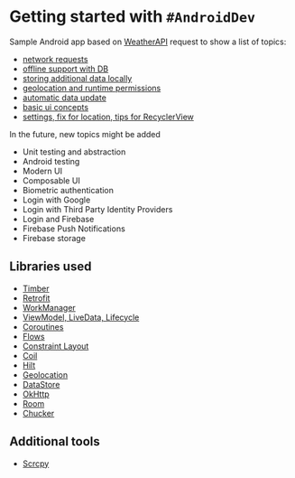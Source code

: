 # Getting started with `#AndroidDev`

Sample Android app based on [WeatherAPI](https://www.weatherapi.com/) request to show a list of topics:

- [network requests](https://github.com/tiwiz/SimpleWeather/tree/01_network_request)
- [offline support with DB](https://github.com/tiwiz/SimpleWeather/tree/02_offline_support_with_db)
- [storing additional data locally](https://github.com/tiwiz/SimpleWeather/tree/03_storing_data_locally)
- [geolocation and runtime permissions](https://github.com/tiwiz/SimpleWeather/tree/04_user_location)
- [automatic data update](https://github.com/tiwiz/SimpleWeather/tree/05_update_data)
- [basic ui concepts](https://github.com/tiwiz/SimpleWeather/tree/06_ui)
- [settings, fix for location, tips for RecyclerView](https://github.com/tiwiz/SimpleWeather/tree/07_advanced_settings)

In the future, new topics might be added

- Unit testing and abstraction
- Android testing
- Modern UI
- Composable UI
- Biometric authentication
- Login with Google
- Login with Third Party Identity Providers
- Login and Firebase
- Firebase Push Notifications
- Firebase storage

## Libraries used

- [Timber](https://github.com/JakeWharton/timber)
- [Retrofit](https://square.github.io/retrofit/)
- [WorkManager](https://developer.android.com/topic/libraries/architecture/workmanager)
- [ViewModel, LiveData, Lifecycle](https://developer.android.com/topic/libraries/architecture/lifecycle)
- [Coroutines](https://kotlinlang.org/docs/reference/coroutines/coroutines-guide.html)
- [Flows](https://kotlinlang.org/docs/reference/coroutines/flow.html)
- [Constraint Layout](https://developer.android.com/training/constraint-layout)
- [Coil](https://github.com/coil-kt/coil)
- [Hilt](https://developer.android.com/training/dependency-injection/hilt-android)
- [Geolocation](https://developer.android.com/training/location)
- [DataStore](https://developer.android.com/topic/libraries/architecture/datastore)
- [OkHttp](https://square.github.io/okhttp/)
- [Room](https://developer.android.com/training/data-storage/room)
- [Chucker](https://github.com/ChuckerTeam/chucker)

## Additional tools
- [Scrcpy](https://github.com/Genymobile/scrcpy)
